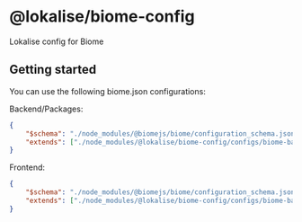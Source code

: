# @lokalise/biome-config
Lokalise config for Biome

## Getting started

You can use the following biome.json configurations: 

Backend/Packages:

```json
{
	"$schema": "./node_modules/@biomejs/biome/configuration_schema.json",
	"extends": ["./node_modules/@lokalise/biome-config/configs/biome-base.jsonc", "./node_modules/@lokalise/biome-config/configs/biome-esm.jsonc"]
}
```

Frontend:

```json
{
	"$schema": "./node_modules/@biomejs/biome/configuration_schema.json",
	"extends": ["./node_modules/@lokalise/biome-config/configs/biome-base.jsonc", "./node_modules/@lokalise/biome-config/configs/biome-frontend.jsonc"]
}
```
